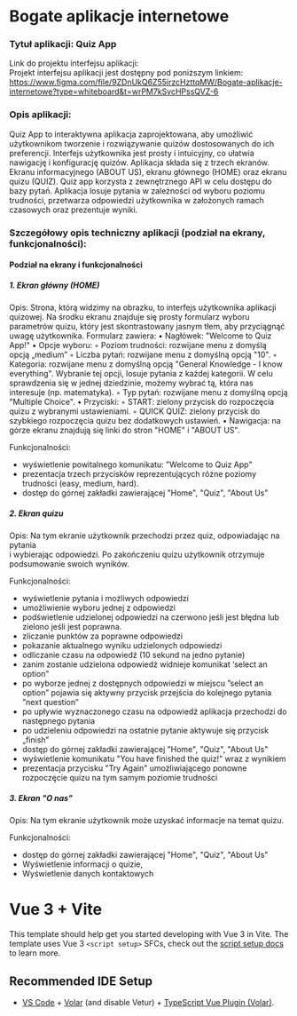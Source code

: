# Bogate aplikacje internetowe

### Tytuł aplikacji: Quiz App 

Link do projektu interfejsu aplikacji:  
Projekt interfejsu aplikacji jest dostępny pod poniższym linkiem:   
<https://www.figma.com/file/9ZDnUkQ6Z55irzcHzttqMW/Bogate-aplikacje-internetowe?type=whiteboard&t=wrPM7kSvcHPssQVZ-6>

### Opis aplikacji:  
Quiz App to interaktywna aplikacja zaprojektowana, aby umożliwić użytkownikom tworzenie i rozwiązywanie quizów dostosowanych do ich preferencji. Interfejs użytkownika jest prosty i intuicyjny, co ułatwia nawigację i konfigurację quizów. Aplikacja składa się z trzech ekranów. Ekranu informacyjnego (ABOUT US), ekranu głównego (HOME) oraz ekranu quizu (QUIZ). Quiz app korzysta z zewnętrznego API w celu dostępu do bazy pytań. Aplikacja losuje pytania w zależności od wyboru poziomu trudności, przetwarza odpowiedzi użytkownika w założonych ramach czasowych oraz prezentuje wyniki.

### Szczegółowy opis techniczny aplikacji (podział na ekrany, funkcjonalności):  

#### Podział na ekrany i funkcjonalności  

##### 1. Ekran główny (HOME)  
Opis: Strona, którą widzimy na obrazku, to interfejs użytkownika aplikacji quizowej. Na środku ekranu znajduje się prosty formularz wyboru parametrów quizu, który jest skontrastowany jasnym tłem, aby przyciągnąć uwagę użytkownika. 
Formularz zawiera:
• Nagłówek: "Welcome to Quiz App!"
• Opcje wyboru:
        ◦ Poziom trudności: rozwijane menu z domyślą opcją „medium”
        ◦ Liczba pytań: rozwijane menu z domyślną opcją "10". 
        ◦ Kategoria: rozwijane menu z domyślną opcją "General Knowledge - I know everything". Wybranie tej opcji, losuje pytania z każdej kategorii. 
W  celu sprawdzenia się w jednej dziedzinie, możemy wybrać tą, która nas interesuje (np. matematyka).
        ◦ Typ pytań: rozwijane menu z domyślną opcją "Multiple Choice". 
    • Przyciski:
        ◦ START: zielony przycisk do rozpoczęcia quizu z wybranymi ustawieniami.
        ◦ QUICK QUIZ: zielony przycisk do szybkiego rozpoczęcia quizu bez dodatkowych ustawień.
    • Nawigacja: na górze ekranu znajdują się linki do stron "HOME" i "ABOUT US".
    
Funkcjonalności:  
- wyświetlenie powitalnego komunikatu: "Welcome to Quiz App"  
-	prezentacja trzech przycisków reprezentujących różne poziomy trudności (easy, medium, hard).  
-	dostęp do górnej zakładki zawierającej "Home", "Quiz", "About Us"

##### 2. Ekran quizu
Opis: Na tym ekranie użytkownik przechodzi przez quiz, odpowiadając na pytania   
i wybierając odpowiedzi. Po zakończeniu quizu użytkownik otrzymuje podsumowanie swoich wyników.  

Funkcjonalności:     
- wyświetlenie pytania i możliwych odpowiedzi  
-	umożliwienie wyboru jednej z odpowiedzi   
-	podświetlenie udzielonej odpowiedzi na czerwono jeśli jest błędna lub zielono jeśli jest poprawna.  
-	zliczanie punktów za poprawne odpowiedzi  
-	pokazanie aktualnego wyniku udzielonych odpowiedzi  
-	odliczanie czasu na odpowiedź (10 sekund na jedno pytanie)  
-	zanim zostanie udzielona odpowiedź widnieje komunikat ‘select an option”  
-	po wyborze jednej z dostępnych odpowiedzi w miejscu ”select an option” pojawia się aktywny przycisk przejścia do kolejnego pytania ”next question”  
-	po upływie wyznaczonego czasu na odpowiedź aplikacja przechodzi do następnego pytania  
-	po udzieleniu odpowiedzi na ostatnie pytanie aktywuje się przycisk „finish”  
-	dostęp do górnej zakładki zawierającej "Home", "Quiz", "About Us"  
-	wyświetlenie komunikatu "You have finished the quiz!" wraz z wynikiem  
-	prezentacja przycisku "Try Again" umożliwiającego ponowne rozpoczęcie quizu na tym samym poziomie trudności  

##### 3. Ekran "O nas"
Opis: Na tym ekranie użytkownik może uzyskać informacje na temat quizu.  

Funkcjonalności:  

- dostęp do górnej zakładki zawierającej "Home", "Quiz", "About Us"  
-	Wyświetlenie informacji o quizie,  
-	Wyświetlenie danych kontaktowych  





# Vue 3 + Vite

This template should help get you started developing with Vue 3 in Vite. The template uses Vue 3 `<script setup>` SFCs, check out the [script setup docs](https://v3.vuejs.org/api/sfc-script-setup.html#sfc-script-setup) to learn more.

## Recommended IDE Setup

- [VS Code](https://code.visualstudio.com/) + [Volar](https://marketplace.visualstudio.com/items?itemName=Vue.volar) (and disable Vetur) + [TypeScript Vue Plugin (Volar)](https://marketplace.visualstudio.com/items?itemName=Vue.vscode-typescript-vue-plugin).
